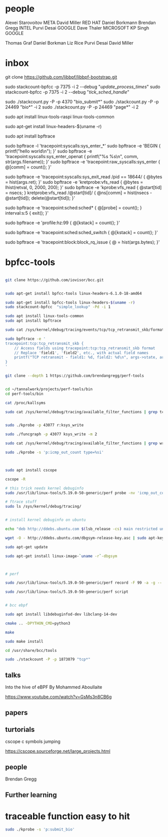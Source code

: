# people

Alexei Starovoitov META
David Miller RED HAT
Daniel Borkmann
Brendan Gregg INTEL
Purvi Desai GOOGLE
Dave Thaler MICROSOFT
KP Singh GOOGLE

Thomas Graf
Daniel Borkman
Liz Rice
Purvi Desai
David Miller

# inbox

git clone https://github.com/libbpf/libbpf-bootstrap.git

sudo stackcount-bpfcc -p 7375 -i 2 --debug "*update_process_times*"
sudo stackcount-bpfcc -p 7375 -i 2 --debug "*tick_sched_handle*"


sudo ./stackcount.py -P -p 4370 "bio_submit*"
sudo ./stackcount.py -P -p 24469 "bio*" -i 2
sudo ./stackcount.py -P -p 24469 "page*" -i 2

sudo apt install linux-tools-raspi linux-tools-common

sudo apt-get install linux-headers-$(uname -r)

sudo apt install bpftrace

sudo bpftrace -l 'tracepoint:syscalls:sys_enter_*'
sudo bpftrace -e 'BEGIN { printf("hello world\n"); }'
sudo bpftrace -e 'tracepoint:syscalls:sys_enter_openat { printf("%s %s\n", comm, str(args.filename)); }'
sudo bpftrace -e 'tracepoint:raw_syscalls:sys_enter { @[comm] = count(); }'

sudo bpftrace -e 'tracepoint:syscalls:sys_exit_read /pid == 18644/ { @bytes = hist(args.ret); }'
sudo bpftrace -e 'kretprobe:vfs_read { @bytes = lhist(retval, 0, 2000, 200); }'
sudo bpftrace -e 'kprobe:vfs_read { @start[tid] = nsecs; } kretprobe:vfs_read /@start[tid]/ { @ns[comm] = hist(nsecs - @start[tid]); delete(@start[tid]); }'

sudo bpftrace -e 'tracepoint:sched:sched* { @[probe] = count(); } interval:s:5 { exit(); }'


sudo bpftrace -e 'profile:hz:99 { @[kstack] = count(); }'

sudo bpftrace -e 'tracepoint:sched:sched_switch { @[kstack] = count(); }'

sudo bpftrace -e 'tracepoint:block:block_rq_issue { @ = hist(args.bytes); }'

# bpfcc-tools

```bash

git clone https://github.com/iovisor/bcc.git


```


```bash

sudo apt-get install bpfcc-tools linux-headers-6.1.0-18-amd64 

sudo apt-get install bpfcc-tools linux-headers-$(uname -r)
sudo stackcount-bpfcc  "simple_lookup" -Pd -i 1

sudo apt install linux-tools-common
sudo apt install bpftrace

sudo cat /sys/kernel/debug/tracing/events/tcp/tcp_retransmit_skb/format

sudo bpftrace -e '
tracepoint:tcp:tcp_retransmit_skb {
    // Access fields using tracepoint:tcp:tcp_retransmit_skb format
    // Replace 'field1', 'field2', etc., with actual field names
    printf("TCP retransmit - field1: %d, field2: %d\n", args->state, args->family);
}
'

git clone --depth 1 https://github.com/brendangregg/perf-tools


cd ~/tannalwork/projects/perf-tools/bin
cd perf-tools/bin

cat /proc/kallsyms

sudo cat /sys/kernel/debug/tracing/available_filter_functions | grep tcp_recv


sudo ./kprobe -p 43077 r:ksys_write

sudo ./funcgraph -p 43077 ksys_write -m 2

sudo cat /sys/kernel/debug/tracing/available_filter_functions | grep write

sudo ./kprobe -s 'p:icmp_out_count type=%si'



sudo apt install cscope

cscope -R

# this trick needs kernel debuginfo
sudo /usr/lib/linux-tools/5.19.0-50-generic/perf probe -nv 'icmp_out_count net->ifindex'

# ftrace stuff
sudo ls /sys/kernel/debug/tracing/


# install kernel debuginfo on ubuntu

echo "deb http://ddebs.ubuntu.com $(lsb_release -cs) main restricted universe multiverse" | sudo tee /etc/apt/sources.list.d/ddebs.list

wget -O - http://ddebs.ubuntu.com/dbgsym-release-key.asc | sudo apt-key add -

sudo apt-get update

sudo apt-get install linux-image-`uname -r`-dbgsym



# perf

sudo /usr/lib/linux-tools/5.19.0-50-generic/perf record -F 99 -a -g -- sleep 5

sudo /usr/lib/linux-tools/5.19.0-50-generic/perf script


# bcc ebpf

sudo apt install libdebuginfod-dev libclang-14-dev

cmake .. -DPYTHON_CMD=python3

make

sudo make install

cd /usr/share/bcc/tools

sudo ./stackcount -P -p 1873079 "tcp*"

```



## talks

Into the hive of eBPF By Mohammed Aboullaite

https://www.youtube.com/watch?v=GsMs3n8CB6g


## papers


## turtorials

cscope c symbols jumping

https://cscope.sourceforge.net/large_projects.html


## people

Brendan Gregg


## Further learning



# traceable function easy to hit

```bash
sudo ./kprobe -s 'p:submit_bio'

```


